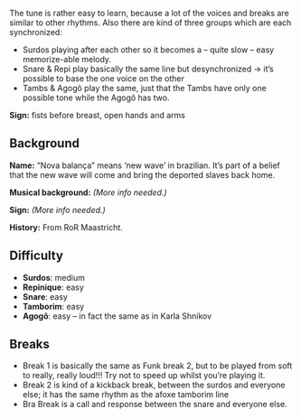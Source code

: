 The tune is rather easy to learn, because a lot of the voices and breaks are similar to other rhythms. Also there are
kind of three groups which are each synchronized:

* Surdos playing after each other so it becomes a – quite slow – easy memorize-able melody.
* Snare & Repi play basically the same line but desynchronized → it’s possible to base the one voice on the other
* Tambs & Agogô play the same, just that the Tambs have only one possible tone while the Agogô has two.

**Sign:** fists before breast, open hands and arms

## Background

**Name:** “Nova balança” means ‘new wave’ in brazilian. It’s part of a belief that the new wave will come and bring the deported slaves back home.

**Musical background:** *(More info needed.)*

**Sign:** *(More info needed.)*

**History:** From RoR Maastricht.


## Difficulty

* **Surdos**: medium
* **Repinique**: easy
* **Snare**: easy
* **Tamborim**: easy
* **Agogô**: easy – in fact the same as in Karla Shnikov

## Breaks

* Break 1 is basically the same as Funk break 2, but to be played from soft to really, really loud!!! Try not to speed up whilst you’re playing it.
* Break 2 is kind of a kickback break, between the surdos and everyone else; it has the same rhythm as the afoxe tamborim line
* Bra Break is a call and response between the snare and everyone else.